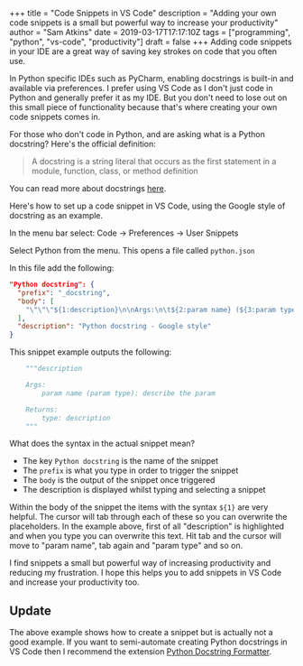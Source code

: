 +++
title = "Code Snippets in VS Code"
description = "Adding your own code snippets is a small but powerful way to increase your productivity"
author = "Sam Atkins"
date = 2019-03-17T17:17:10Z
tags = ["programming", "python", "vs-code", "productivity"]
draft = false
+++
Adding code snippets in your IDE are a great way of saving key strokes on code that you often use.

In Python specific IDEs such as PyCharm, enabling docstrings is built-in and available via preferences. I prefer using VS Code as I don't just code in Python and generally prefer it as my IDE. But you don't need to lose out on this small piece of functionality because that's where creating your own code snippets comes in.

For those who don't code in Python, and are asking what is a Python docstring? Here's the official definition:

> A docstring is a string literal that occurs as the first statement in a module, function, class, or method definition

You can read more about docstrings [here](https://www.python.org/dev/peps/pep-0257/).

Here's how to set up a code snippet in VS Code, using the Google style of docstring as an example.

In the menu bar select: Code -> Preferences -> User Snippets

Select Python from the menu. This opens a file called `python.json`

In this file add the following:

```json
"Python docstring": {
  "prefix": "_docstring",
  "body": [
    "\"\"\"${1:description}\n\nArgs:\n\t${2:param name} (${3:param type}): ${4:describe the param} \n\nReturns: \n\t${5:type}: ${6:description}\n\"\"\""
  ],
  "description": "Python docstring - Google style"
}
```

This snippet example outputs the following:

```python
    """description

    Args:
        param name (param type): describe the param

    Returns:
        type: description
    """
```

What does the syntax in the actual snippet mean?

* The key `Python docstring` is the name of the snippet
* The `prefix` is what you type in order to trigger the snippet
* The `body` is the output of the snippet once triggered
* The description is displayed whilst typing and selecting a snippet

Within the body of the snippet the items with the syntax `${1}` are very helpful. The cursor will tab through each of these so you can overwrite the placeholders. In the example above, first of all "description" is highlighted and when you type you can overwrite this text. Hit tab and the cursor will move to "param name", tab again and "param type" and so on.

I find snippets a small but powerful way of increasing productivity and reducing my frustration. I hope this helps you to add snippets in VS Code and increase your productivity too.

## Update

The above example shows how to create a snippet but is actually not a good example. If you want to semi-automate creating Python docstrings in VS Code then I recommend the extension [Python Docstring Formatter](https://marketplace.visualstudio.com/items?itemName=iansan5653.format-python-docstrings).
